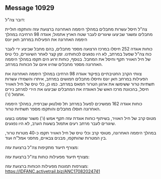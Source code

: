 ## Message 10929

דובר צה"ל:

צה"ל חיסל עשרות מחבלים במהלך היממה האחרונה ברצועת עזה והותקפו חוליית מחבלים ומשגר שביצעו שיגורים לעבר שטח הארץ אתמול; אוגדה 98 הרחיבה במהלך היממה האחרונה את הפעילות במרחב חאן יונס

כוחות אוגדה 252 חיסלו במרכז הרצועה מספר מחבלים, בהם מחבל שביצע ירי לעבר כוח צה"ל שפעל במרחב, לא היו נפגעים לכוחותינו. זמן קצר לאחר השיגורים, כלי טיס של חיל האוויר תקף וחיסל את המחבל.
בנוסף, כוחות זרוע הים תקפו במהלך היממה האחרונה מספר מחבלים שהיוו איום על הכוחות במרחב.

צוותי הקרב החטיבתיים בפיקוד אוגדה 98 הרחיבו במהלך היממה האחרונה את הפעילות במרחב חאן יונס וחיסלו מחבלים חמושים במרחב, איתרו והשמידו עשרות תשתיות טרור ששימשו את ארגון הטרור חמאס במרחב. כמו כן, כלי טיס של חיל האוויר חיסל, בהכוונת מרכז האש של האוגדה את המחבלים שביצעו את הירי למרחב נירים אתמול (ו').

כוחות אוגדה 162 ממשיכים לפעול במרחב תל סולטאן שברפיח, במהלך היממה האחרונה חוסלו מחבלים והותקפו מספר תשתיות טרור.

מטוס קרב של חיל האוויר, בשיתוף כוחות אוגדת עזה תקף אמש (ו') משגר שממנו בוצעו שיגורים לעבר מרחב רעים אתמול בשעות הערב, לא היו נפגעים.

במהלך היממה האחרונה, מטוסי קרב וכלי טיס של חיל האוויר תקפו כ-40 מטרות טרור, בין המטרות שהותקפו, מבנים צבאיים, מחסני אמל"ח ועוד.

מצורף תיעוד מתקיפות צה"ל ברצועת עזה: 

מצורף תיעוד מפעילות כוחות צה"ל ברצועת עזה: 

מצורפות תמונות מפעילות הכוחות ברצועת עזה: https://IDFANC.activetrail.biz/ANC17082024741

